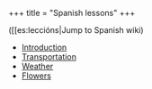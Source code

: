 +++
title = "Spanish lessons"
+++

(\[\[es:leccións|Jump to Spanish wiki)

  - [Introduction](/es/lecci%C3%B3n_introductoria)
  - [Transportation](/es/Transporte)
  - [Weather](/es/El_tiempo)
  - [Flowers](/es/Flores)
